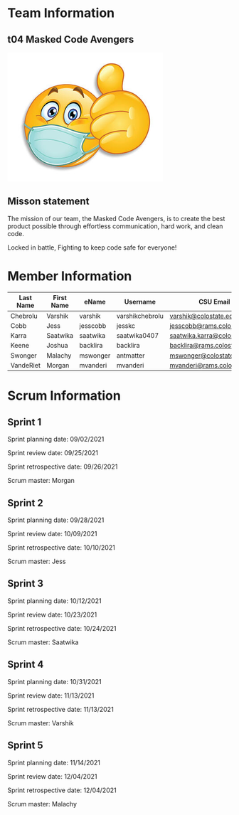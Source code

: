 # Team Information
## t04 Masked Code Avengers
![Alt text](/images/Mask_Emoji.jpg "Mask Icon")
## Misson statement
The mission of our team, the Masked Code Avengers, is to create the best product possible through effortless communication, hard work, and clean code. 

Locked in battle, Fighting to keep code safe for everyone!

# Member Information
Last Name   | First Name  |  eName  | Username | CSU Email
------------|-------------|---------|----------|----------
Chebrolu   |Varshik      |varshik| varshikchebrolu |varshik@colostate.edu
Cobb | Jess | jesscobb | jesskc | jesscobb@rams.colostate.edu
Karra | Saatwika | saatwika | saatwika0407 |saatwika.karra@colostate.edu
Keene      | Joshua      | backlira | backlira | backlira@rams.colostate.edu
Swonger | Malachy | mswonger | antmatter |mswonger@colostate.edu
VandeRiet      | Morgan      | mvanderi | mvanderi | mvanderi@rams.colostate.edu   

# Scrum Information
## Sprint 1
Sprint planning date: 09/02/2021

Sprint review date: 09/25/2021

Sprint retrospective date: 09/26/2021

Scrum master: Morgan

## Sprint 2
Sprint planning date: 09/28/2021

Sprint review date: 10/09/2021

Sprint retrospective date: 10/10/2021

Scrum master: Jess

## Sprint 3
Sprint planning date: 10/12/2021

Sprint review date: 10/23/2021

Sprint retrospective date: 10/24/2021

Scrum master: Saatwika

## Sprint 4
Sprint planning date: 10/31/2021

Sprint review date: 11/13/2021

Sprint retrospective date: 11/13/2021

Scrum master: Varshik

## Sprint 5
Sprint planning date: 11/14/2021

Sprint review date: 12/04/2021

Sprint retrospective date: 12/04/2021

Scrum master: Malachy
